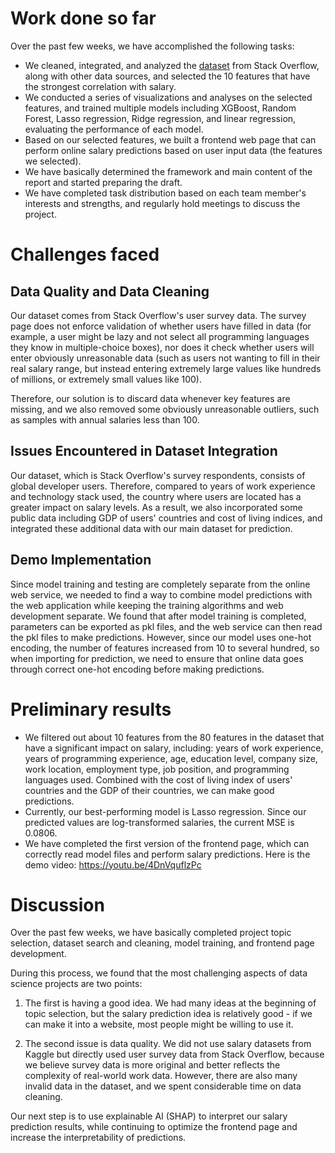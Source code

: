 
# Work done so far

Over the past few weeks, we have accomplished the following tasks:

- We cleaned, integrated, and analyzed the [dataset](https://survey.stackoverflow.co/) from Stack Overflow, along with other data sources, and selected the 10 features that have the strongest correlation with salary.
- We conducted a series of visualizations and analyses on the selected features, and trained multiple models including XGBoost, Random Forest, Lasso regression, Ridge regression, and linear regression, evaluating the performance of each model.
- Based on our selected features, we built a frontend web page that can perform online salary predictions based on user input data (the features we selected).
- We have basically determined the framework and main content of the report and started preparing the draft.
- We have completed task distribution based on each team member's interests and strengths, and regularly hold meetings to discuss the project.

# Challenges faced

## Data Quality and Data Cleaning

Our dataset comes from Stack Overflow's user survey data. The survey page does not enforce validation of whether users have filled in data (for example, a user might be lazy and not select all programming languages they know in multiple-choice boxes), nor does it check whether users will enter obviously unreasonable data (such as users not wanting to fill in their real salary range, but instead entering extremely large values like hundreds of millions, or extremely small values like 100).

Therefore, our solution is to discard data whenever key features are missing, and we also removed some obviously unreasonable outliers, such as samples with annual salaries less than 100.

## Issues Encountered in Dataset Integration

Our dataset, which is Stack Overflow's survey respondents, consists of global developer users. Therefore, compared to years of work experience and technology stack used, the country where users are located has a greater impact on salary levels. As a result, we also incorporated some public data including GDP of users' countries and cost of living indices, and integrated these additional data with our main dataset for prediction.

## Demo Implementation

Since model training and testing are completely separate from the online web service, we needed to find a way to combine model predictions with the web application while keeping the training algorithms and web development separate. We found that after model training is completed, parameters can be exported as pkl files, and the web service can then read the pkl files to make predictions. However, since our model uses one-hot encoding, the number of features increased from 10 to several hundred, so when importing for prediction, we need to ensure that online data goes through correct one-hot encoding before making predictions.

# Preliminary results

- We filtered out about 10 features from the 80 features in the dataset that have a significant impact on salary, including: years of work experience, years of programming experience, age, education level, company size, work location, employment type, job position, and programming languages used. Combined with the cost of living index of users' countries and the GDP of their countries, we can make good predictions.
- Currently, our best-performing model is Lasso regression. Since our predicted values are log-transformed salaries, the current MSE is 0.0806.
- We have completed the first version of the frontend page, which can correctly read model files and perform salary predictions. Here is the demo video: https://youtu.be/4DnVquflzPc

# Discussion

Over the past few weeks, we have basically completed project topic selection, dataset search and cleaning, model training, and frontend page development.

During this process, we found that the most challenging aspects of data science projects are two points:

1. The first is having a good idea. We had many ideas at the beginning of topic selection, but the salary prediction idea is relatively good - if we can make it into a website, most people might be willing to use it.

2. The second issue is data quality. We did not use salary datasets from Kaggle but directly used user survey data from Stack Overflow, because we believe survey data is more original and better reflects the complexity of real-world work data. However, there are also many invalid data in the dataset, and we spent considerable time on data cleaning.

Our next step is to use explainable AI (SHAP) to interpret our salary prediction results, while continuing to optimize the frontend page and increase the interpretability of predictions.



